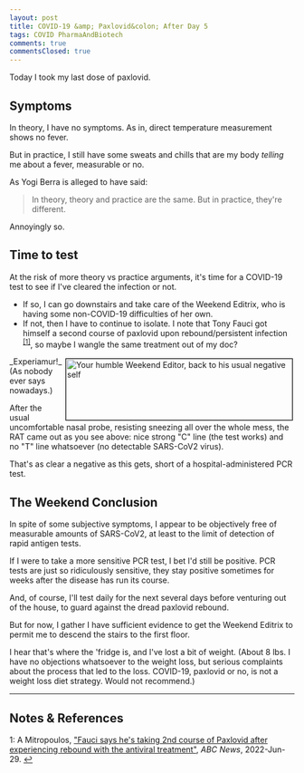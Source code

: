 ```yaml
---
layout: post
title: COVID-19 &amp; Paxlovid&colon; After Day 5
tags: COVID PharmaAndBiotech
comments: true
commentsClosed: true
---
```


Today I took my last dose of paxlovid.  


## Symptoms  

In theory, I have no symptoms.  As in, direct temperature measurement shows no fever.  

But in practice, I still have some sweats and chills that are my body _telling_ me about a
fever, measurable or no.  

As Yogi Berra is alleged to have said:  
> In theory, theory and practice are the same.  But in practice, they're different.  

Annoyingly so.  


## Time to test  

At the risk of more theory vs practice arguments, it's time for a COVID-19 test to see if
I've cleared the infection or not.  
- If so, I can go downstairs and take care of the Weekend Editrix, who is having some
  non-COVID-19 difficulties of her own.  
- If not, then I have to continue to isolate.  I note that Tony Fauci got himself a second
  course of paxlovid upon rebound/persistent infection <sup id="fn1a">[[1]](#fn1)</sup>,
  so maybe I wangle the same treatment out of my doc?  

<img src="{{ site.baseurl }}/images/2022-07-30-paxlovid-day-5-test-negative.jpg" width="400" height="108" alt="Your humble Weekend Editor, back to his usual negative self" title="Your humble Weekend Editor, back to his usual negative self" style="float: right; margin: 3px 3px 3px 3px; border: 1px solid #000000;">
_Experiamur!_  (As nobody ever says nowadays.)  

After the usual uncomfortable nasal probe, resisting sneezing all over the whole mess, the
RAT came out as you see above: nice strong "C" line (the test works) and no "T" line
whatsoever (no detectable SARS-CoV2 virus).  

That's as clear a negative as this gets, short of a hospital-administered PCR test.  


## The Weekend Conclusion  

In spite of some subjective symptoms, I appear to be objectively free of measurable
amounts of SARS-CoV2, at least to the limit of detection of rapid antigen tests.  

If I were to take a more sensitive PCR test, I bet I'd still be positive.  PCR tests are
just so ridiculously sensitive, they stay positive sometimes for weeks after the disease
has run its course.  

And, of course, I'll test daily for the next several days before venturing out of the
house, to guard against the dread paxlovid rebound.  

But for now, I gather I have sufficient evidence to get the Weekend Editrix to permit me
to descend the stairs to the first floor.  

I hear that's where the 'fridge is, and I've lost a bit of weight.  (About 8 lbs.  I have
no objections whatsoever to the weight loss, but serious complaints about the process that
led to the loss.  COVID-19, paxlovid or no, is not a weight loss diet strategy.  Would not
recommend.)  

---

## Notes &amp; References  

<!--
<sup id="fn1a">[[1]](#fn1)</sup>

<a id="fn1">1</a>: ***, ["***"](***), *** [↩](#fn1a)  

<a href="{{ site.baseurl }}/images/***">
  <img src="{{ site.baseurl }}/images/***" width="400" height="***" alt="***" title="***" style="float: right; margin: 3px 3px 3px 3px; border: 1px solid #000000;">
</a>

<iframe width="400" height="224" src="***" allow="accelerometer; encrypted-media; gyroscope; picture-in-picture" allowfullscreen style="float: right; margin: 3px 3px 3px 3px; border: 1px solid #000000;"></iframe>
-->

<a id="fn1">1</a>: A Mitropoulos, ["Fauci says he's taking 2nd course of Paxlovid after experiencing rebound with the antiviral treatment"](https://abcnews.go.com/US/fauci-taking-2nd-paxlovid-experiencing-rebound-antiviral-treatment/story?id=85922417), _ABC News_, 2022-Jun-29. [↩](#fn1a)  
